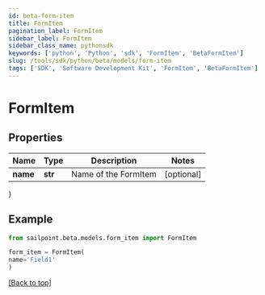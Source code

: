 ```yaml
---
id: beta-form-item
title: FormItem
pagination_label: FormItem
sidebar_label: FormItem
sidebar_class_name: pythonsdk
keywords: ['python', 'Python', 'sdk', 'FormItem', 'BetaFormItem']
slug: /tools/sdk/python/beta/models/form-item
tags: ['SDK', 'Software Development Kit', 'FormItem', 'BetaFormItem']
---
```


# FormItem

## Properties

| Name     | Type    | Description          | Notes      |
| -------- | ------- | -------------------- | ---------- |
| **name** | **str** | Name of the FormItem | [optional] |

}

## Example

```python
from sailpoint.beta.models.form_item import FormItem

form_item = FormItem(
name='Field1'
)

```

[[Back to top]](#)
